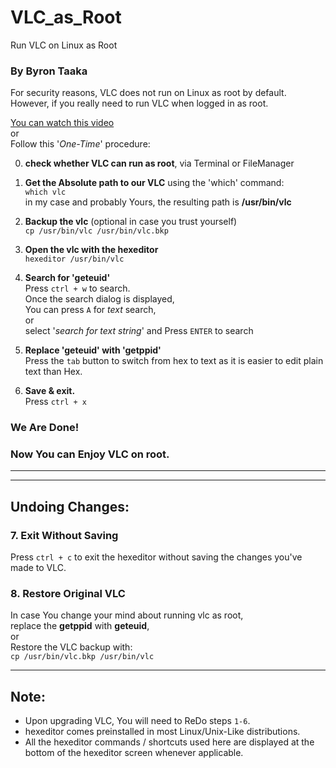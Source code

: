 # VLC_as_Root
Run VLC on Linux as Root

### By Byron Taaka

For security reasons, VLC does not run on Linux as root by default.<br/>
However, if you really need to run VLC when logged in as root.<br/>

[You can watch this video](https://youtu.be/vsOxSU4Qgjg) <br/>or <br/>
Follow this '_One-Time_' procedure:

0. **check whether VLC can run as root**, via Terminal or FileManager

1. **Get the Absolute path to our VLC** using the 'which' command:<br/>`which vlc`
	<br/>in my case and probably Yours, the resulting path is **/usr/bin/vlc**

2. **Backup the vlc** (optional in case you trust yourself)<br/>
		`cp /usr/bin/vlc /usr/bin/vlc.bkp`

3. **Open the vlc with the hexeditor**<br/>
		`hexeditor /usr/bin/vlc`

4. **Search for 'geteuid'**<br/>
Press `ctrl + w` to search.<br/>
Once the search dialog is displayed,<br/>
You can press `A` for _text_ search,<br/> or<br/>
select '_search for text string_' and Press `ENTER` to search

5. **Replace 'geteuid' with 'getppid'**<br/>
	Press the `tab` button to switch from hex to text as it is easier to edit plain text than Hex.

6. **Save &amp; exit.**<br/>
	Press `ctrl + x`

### **We Are Done!**<br/>
### **Now You can Enjoy VLC on root.**

<hr/>
<hr/>

## **Undoing Changes:**
### 7. **Exit Without Saving**<br/>
Press `ctrl + c` to exit the hexeditor without saving the changes you've made to VLC.

### 8. **Restore Original VLC**<br/>
In case You change your mind about running vlc as root,<br/>replace the **getppid** with **geteuid**,<br/>
	or<br/>
	Restore the VLC backup with:<br/>
			`cp /usr/bin/vlc.bkp /usr/bin/vlc`

<hr/>

## **Note:**
- Upon upgrading VLC, You will need to ReDo steps `1-6`.<br/>
- hexeditor comes preinstalled in most Linux/Unix-Like distributions.<br/>
- All the hexeditor commands / shortcuts used here are displayed at the bottom of the hexeditor screen whenever applicable.
